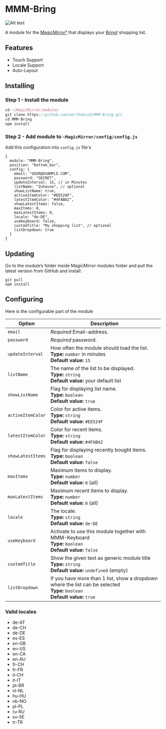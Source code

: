 # MMM-Bring

![Alt text](/img/readme/example.png "A preview of the MMM-Bring module.")

A module for the [MagicMirror²](https://github.com/MichMich/MagicMirror/) that displays your [Bring!](https://www.getbring.com) shopping list.

## Features

- Touch Support
- Locale Support
- Auto-Layout

## Installing

### Step 1 - Install the module

```javascript
cd ~/MagicMirror/modules
git clone https://github.com/werthdavid/MMM-Bring.git
cd MMM-Bring
npm install
```

### Step 2 - Add module to `~MagicMirror/config/config.js`

Add this configuration into `config.js` file's

```json5
{
  module: "MMM-Bring",
  position: "bottom_bar",
  config: {
    email: "USER@EXAMPLE.COM",
    password: "SECRET",
    updateInterval: 15, // in Minutes
    listName: "Zuhause", // optional
    showListName: true,
    activeItemColor: "#EE524F",
    latestItemColor: "#4FABA2",
    showLatestItems: false,
    maxItems: 0,
    maxLatestItems: 0,
    locale: "de-DE",
    useKeyboard: false,
    customTitle: "My shopping list", // optional
    listDropdown: true
  }
}
```

## Updating

Go to the module’s folder inside MagicMirror modules folder and pull the latest version from GitHub and install:

```
git pull
npm install
```

## Configuring

Here is the configurable part of the module

| Option            | Description                                                                                                                         |
| ----------------- | ----------------------------------------------------------------------------------------------------------------------------------- |
| `email`           | _Required_ Email-address.                                                                                                           |
| `password`        | _Required_ password.                                                                                                                |
| `updateInterval`  | How often the module should load the list.<br>**Type:** `number` in minutes<br> **Default value:** `15`                             |
| `listName`        | The name of the list to be displayed. <br>**Type:** `string` <br> **Default value:** your default list                              |
| `showListName`    | Flag for displaying list name. <br>**Type:** `boolean` <br> **Default value:** `true`                                               |
| `activeItemColor` | Color for active items. <br>**Type:** `string` <br> **Default value:** `#EE524F`                                                    |
| `latestItemColor` | Color for recent items. <br>**Type:** `string` <br> **Default value:** `#4FABA2`                                                    |
| `showLatestItems` | Flag for displaying recently bought items. <br>**Type:** `boolean` <br> **Default value:** `false`                                  |
| `maxItems`        | Maximum items to display. <br>**Type:** `number` <br> **Default value:** `0` (all)                                                  |
| `maxLatestItems`  | Maximum recent items to display. <br>**Type:** `number` <br> **Default value:** `0` (all)                                           |
| `locale`          | The locale. <br>**Type:** `string` <br> **Default value:** `de-DE`                                                                  |
| `useKeyboard`     | Activate to use this module together with MMM-Keyboard <br>**Type:** `boolean` <br> **Default value:** `false`                      |
| `customTitle`     | Show the given text as generic module title <br>**Type:** `string` <br> **Default value:** `undefined` (empty)                      |
| `listDropdown`    | If you have more than 1 list, show a dropdown where the list can be selected <br>**Type:** `boolean` <br> **Default value:** `true` |

### Valid locales

- de-AT
- de-CH
- de-DE
- es-ES
- en-GB
- en-US
- en-CA
- en-AU
- fr-CH
- fr-FR
- it-CH
- it-IT
- pt-BR
- nl-NL
- hu-HU
- nb-NO
- pl-PL
- ru-RU
- sv-SE
- tr-TR

